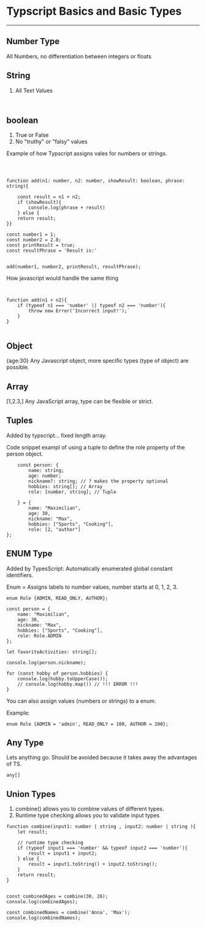 # Typscript Basics and Basic Types
---

## Number Type

All Numbers, no differentiation between integers or floats


## String

1. All Text Values

```


```

## boolean

1. True or False
2. No "truthy" or "falsy" values

Example of how Typscript assigns vales for numbers or strings.

```



function add(n1: number, n2: number, showResult: boolean, phrase: string){

    const result = n1 + n2;
    if (showResult){
        console.log(phrase + result)
    } else {
    return result;
}}

const number1 = 1;
const number2 = 2.8;
const printResult = true;
const resultPhrase = 'Result is:'


add(number1, number2, printResult, resultPhrase);

```


How javascript would handle the same thing

```


function add(n1 + n2){
    if (typeof n1 === 'number' || typeof n2 === 'number'){
        throw new Error('Incorrect input!');`
    }
}


```

## Object

{age:30}
Any Javascript object, more specific types (type of object) are possible.

## Array

[1,2.3,]
Any JavaScript array, type can be flexible or strict.

## Tuples

Added by typscript... fixed length array. 

Code snippet exampl of using a tuple to define the role property of the person object. 

```
    const person: {
        name: string;
        age: number;
        nickname?: string; // ? makes the property optional
        hobbies: string[]; // Array
        role: [number, string]; // Tuple

    } = {
        name: "Maximilian",
        age: 30,
        nickname: "Max",
        hobbies: ["Sports", "Cooking"],
        role: [2, "author"]
};
```

## ENUM Type

Added by TypesScript: Automatically enumerated global constant identifiers.

Enum = Assigns labels to number values, number starts at 0, 1, 2, 3.


```
enum Role {ADMIN, READ_ONLY, AUTHOR}; 

const person = {
    name: "Maximilian",
    age: 30,
    nickname: "Max",
    hobbies: ["Sports", "Cooking"],
    role: Role.ADMIN
};

let favoriteActivities: string[];

console.log(person.nickname);

for (const hobby of person.hobbies) {
    console.log(hobby.toUpperCase());
    // console.log(hobby.map()) // !!! ERROR !!!
}
```

You can also assign values (numbers or strings) to a enum. 

Example:

```
enum Role {ADMIN = 'admin', READ_ONLY = 100, AUTHOR = 200}; 

```


## Any Type

Lets anything go. Should be avoided because it takes away the advantages of TS.

```
any[]

```

## Union Types

1. combine() allows you to combine values of different types.
2. Runtime type checking allows you to validate input types 

```
function combine(input1: number | string , input2: number | string ){
    let result;
    
    // runtime type checking
    if (typeof input1 === 'number' && typeof input2 === 'number'){
        result = input1 + input2;
    } else {
        result = input1.toString() + input2.toString();
    }
    return result;
}


const combinedAges = combine(30, 26);
console.log(combinedAges);

const combinedNames = combine('Anna', 'Max');
console.log(combinedNames);

```
